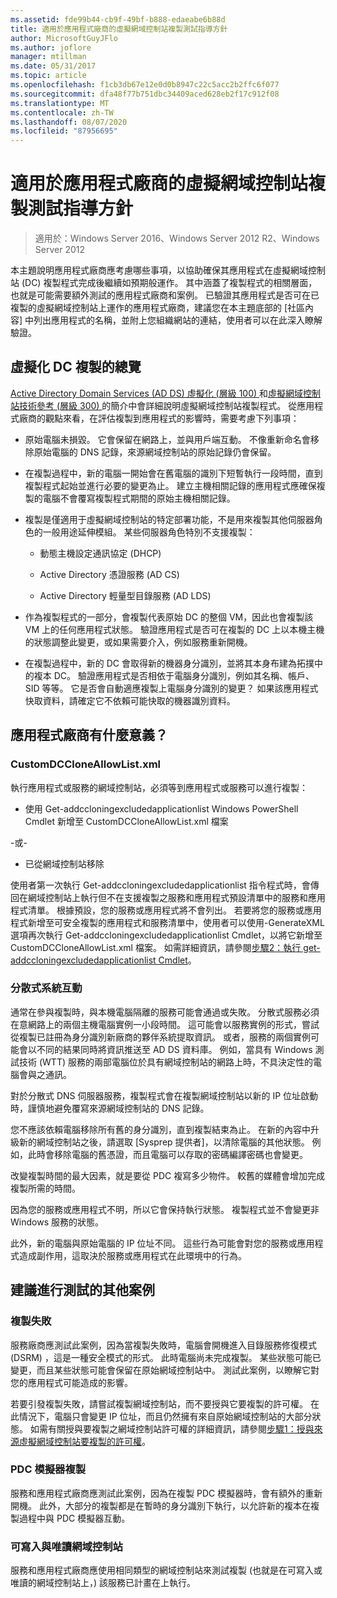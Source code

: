 ```yaml
---
ms.assetid: fde99b44-cb9f-49bf-b888-edaeabe6b88d
title: 適用於應用程式廠商的虛擬網域控制站複製測試指導方針
author: MicrosoftGuyJFlo
ms.author: joflore
manager: mtillman
ms.date: 05/31/2017
ms.topic: article
ms.openlocfilehash: f1cb3db67e12e0d0b8947c22c5acc2b2ffc6f077
ms.sourcegitcommit: dfa48f77b751dbc34409aced628eb2f17c912f08
ms.translationtype: MT
ms.contentlocale: zh-TW
ms.lasthandoff: 08/07/2020
ms.locfileid: "87956695"
---
```

# <a name="virtualized-domain-controller-cloning-test-guidance-for-application-vendors"></a>適用於應用程式廠商的虛擬網域控制站複製測試指導方針

>適用於：Windows Server 2016、Windows Server 2012 R2、Windows Server 2012

本主題說明應用程式廠商應考慮哪些事項，以協助確保其應用程式在虛擬網域控制站 (DC) 複製程式完成後繼續如預期般運作。 其中涵蓋了複製程式的相關層面，也就是可能需要額外測試的應用程式廠商和案例。 已驗證其應用程式是否可在已複製的虛擬網域控制站上運作的應用程式廠商，建議您在本主題底部的 [社區內容] 中列出應用程式的名稱，並附上您組織網站的連結，使用者可以在此深入瞭解驗證。

## <a name="overview-of-virtualized-dc-cloning"></a>虛擬化 DC 複製的總覽
[Active Directory Domain Services (AD DS) 虛擬化 (層級 100) ](../../introduction-to-active-directory-domain-services-ad-ds-virtualization-level-100.md)和[虛擬網域控制站技術參考 (層級 300) ](../../deploy/virtual-dc/virtualized-domain-controller-technical-reference--level-300-.md)的簡介中會詳細說明虛擬網域控制站複製程式。 從應用程式廠商的觀點來看，在評估複製到應用程式的影響時，需要考慮下列事項：

-   原始電腦未損毀。 它會保留在網路上，並與用戶端互動。 不像重新命名會移除原始電腦的 DNS 記錄，來源網域控制站的原始記錄仍會保留。

-   在複製過程中，新的電腦一開始會在舊電腦的識別下短暫執行一段時間，直到複製程式起始並進行必要的變更為止。 建立主機相關記錄的應用程式應確保複製的電腦不會覆寫複製程式期間的原始主機相關記錄。

-   複製是僅適用于虛擬網域控制站的特定部署功能，不是用來複製其他伺服器角色的一般用途延伸模組。 某些伺服器角色特別不支援複製：

    -   動態主機設定通訊協定 (DHCP)

    -   Active Directory 憑證服務 (AD CS)

    -   Active Directory 輕量型目錄服務 (AD LDS)

-   作為複製程式的一部分，會複製代表原始 DC 的整個 VM，因此也會複製該 VM 上的任何應用程式狀態。 驗證應用程式是否可在複製的 DC 上以本機主機的狀態調整此變更，或如果需要介入，例如服務重新開機。

-   在複製過程中，新的 DC 會取得新的機器身分識別，並將其本身布建為拓撲中的複本 DC。 驗證應用程式是否相依于電腦身分識別，例如其名稱、帳戶、SID 等等。 它是否會自動適應複製上電腦身分識別的變更？ 如果該應用程式快取資料，請確定它不依賴可能快取的機器識別資料。

## <a name="what-is-interesting-for-application-vendors"></a>應用程式廠商有什麼意義？

### <a name="customdccloneallowlistxml"></a>CustomDCCloneAllowList.xml
執行應用程式或服務的網域控制站，必須等到應用程式或服務可以進行複製：

-   使用 Get-addccloningexcludedapplicationlist Windows PowerShell Cmdlet 新增至 CustomDCCloneAllowList.xml 檔案

-或-

-   已從網域控制站移除

使用者第一次執行 Get-addccloningexcludedapplicationlist 指令程式時，會傳回在網域控制站上執行但不在支援複製之服務和應用程式預設清單中的服務和應用程式清單。 根據預設，您的服務或應用程式將不會列出。 若要將您的服務或應用程式新增至可安全複製的應用程式和服務清單中，使用者可以使用-GenerateXML 選項再次執行 Get-addccloningexcludedapplicationlist Cmdlet，以將它新增至 CustomDCCloneAllowList.xml 檔案。 如需詳細資訊，請參閱[步驟2：執行 get-addccloningexcludedapplicationlist Cmdlet](/powershell/module/addsadministration/get-addccloningexcludedapplicationlist)。

### <a name="distributed-system-interactions"></a>分散式系統互動
通常在參與複製時，與本機電腦隔離的服務可能會通過或失敗。 分散式服務必須在意網路上的兩個主機電腦實例一小段時間。 這可能會以服務實例的形式，嘗試從複製已註冊為身分識別新廠商的夥伴系統提取資訊。 或者，服務的兩個實例可能會以不同的結果同時將資訊推送至 AD DS 資料庫。 例如，當具有 Windows 測試技術 (WTT) 服務的兩部電腦位於具有網域控制站的網路上時，不具決定性的電腦會與之通訊。

對於分散式 DNS 伺服器服務，複製程式會在複製網域控制站以新的 IP 位址啟動時，謹慎地避免覆寫來源網域控制站的 DNS 記錄。

您不應該依賴電腦移除所有舊的身分識別，直到複製結束為止。 在新的內容中升級新的網域控制站之後，請選取 [Sysprep 提供者]，以清除電腦的其他狀態。 例如，此時會移除電腦的舊憑證，而且電腦可以存取的密碼編譯密碼也會變更。

改變複製時間的最大因素，就是要從 PDC 複寫多少物件。 較舊的媒體會增加完成複製所需的時間。

因為您的服務或應用程式不明，所以它會保持執行狀態。 複製程式並不會變更非 Windows 服務的狀態。

此外，新的電腦與原始電腦的 IP 位址不同。 這些行為可能會對您的服務或應用程式造成副作用，這取決於服務或應用程式在此環境中的行為。

## <a name="additional-scenarios-suggested-for-testing"></a>建議進行測試的其他案例

### <a name="cloning-failure"></a>複製失敗
服務廠商應測試此案例，因為當複製失敗時，電腦會開機進入目錄服務修復模式 (DSRM) ，這是一種安全模式的形式。 此時電腦尚未完成複製。 某些狀態可能已變更，而且某些狀態可能會保留在原始網域控制站中。 測試此案例，以瞭解它對您的應用程式可能造成的影響。

若要引發複製失敗，請嘗試複製網域控制站，而不要授與它要複製的許可權。 在此情況下，電腦只會變更 IP 位址，而且仍然擁有來自原始網域控制站的大部分狀態。 如需有關授與要複製之網域控制站許可權的詳細資訊，請參閱[步驟1：授與來源虛擬網域控制站要複製的許可權](../../get-started/virtual-dc/virtualized-domain-controller-deployment-and-configuration.md)。

### <a name="pdc-emulator-cloning"></a>PDC 模擬器複製
服務和應用程式廠商應測試此案例，因為在複製 PDC 模擬器時，會有額外的重新開機。 此外，大部分的複製都是在暫時的身分識別下執行，以允許新的複本在複製過程中與 PDC 模擬器互動。

### <a name="writable-versus-read-only-domain-controllers"></a>可寫入與唯讀網域控制站
服務和應用程式廠商應使用相同類型的網域控制站來測試複製 (也就是在可寫入或唯讀的網域控制站上，) 該服務已計畫在上執行。
